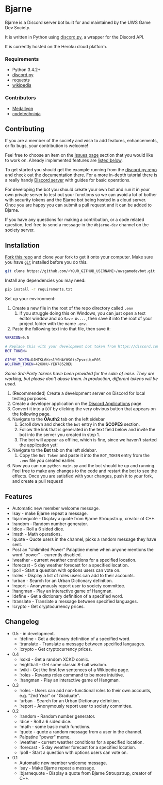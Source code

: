 # Bjarne

Bjarne is a Discord server bot built for and maintained by the UWS Game Dev Society.

It is written in Python using [discord.py](https://github.com/Rapptz/discord.py), a wrapper for the Discord API.

It is currently hosted on the Heroku cloud platform.

### Requirements
* Python 3.4.2+
* [discord.py](https://github.com/Rapptz/discord.py)
* [requests](https://pypi.org/project/requests/)
* [wikipedia](https://github.com/goldsmith/Wikipedia)

### Contributors
* [Medallyon](https://github.medallyon.me/)
* [codetechninja](https://github.com/codetechninja)

## Contributing
If you are a member of the society and wish to add features, enhancements, or fix bugs, your contribution is welcome!

Feel free to choose an item on the [Issues page](https://github.com/martygrant/uwsgamedevbot/issues) section that you would like to work on. Already implemented features are [listed below](#features).

To get started you should get the example running from the [discord.py repo](https://github.com/Rapptz/discord.py) and check out the documentation there. For a more in-depth tutorial there is a really handy [Discord server](https://discord.gg/GWdhBSp) with guides for basic operations.

For developing the bot you should create your own bot and run it in your own private server to test out your functions so we can avoid a lot of bother with security tokens and the Bjarne bot being hosted in a cloud server. Once you are happy you can submit a pull request and it can be added to Bjarne.

If you have any questions for making a contribution, or a code related question, feel free to send a message in the `#bjarne-dev` channel on the society server.

## Installation

[Fork this repo](https://github.com/martygrant/uwsgamedevbot/fork) and clone your fork to get it onto your computer. Make sure you have [`git`](https://git-scm.com/) installed before you do this.

```bash
git clone https://github.com/<YOUR_GITHUB_USERNAME>/uwsgamedevbot.git
```

Install any dependencies you may need:

```bash
pip install -r requirements.txt
```

Set up your environment:

1. Create a new file in the root of the repo directory called `.env`
    1. If you struggle doing this on Windows, you can just open a text editor window and do `Save As...`, then save it into the root of your project folder with the name `.env`.
1. Paste the following text into that file, then save it:

```bash
VERSION=0.5

# Replace this with your development bot token from https://discord.com/developers/applications
BOT_TOKEN=

GIPHY_TOKEN=DJMTKL6KeslYSHAY0S0ts7psxsUixP0S
WOLFRAM_TOKEN=42XXHU-YEK7852REU
```
*Some 3rd-Party tokens have been provided for the sake of ease. They are working, but please don't abuse them. In production, different tokens will be used.*

1. (Recommended) Create a development server on Discord for local testing purposes.
1. Create a developer application on the [Discord Applications](https://discord.com/developers/applications) page.
1. Convert it into a `BOT` by clicking the very obvious button that appears on the following page.
1. Navigate to the **OAuth2** tab on the left sidebar
    1. Scroll down and check the `bot` entry in the **SCOPES** section.
    1. Follow the link that is generated in the text field below and invite the bot into the server you created in step 1.
    1. The bot will appear as offline, which is fine, since we haven't started the application yet!
1. Navigate to the **Bot** tab on the left sidebar.
    1. Copy the `Bot Token` and paste it into the `BOT_TOKEN` entry from the `.env` file you created earlier.
1. Now you can run `python main.py` and the bot should be up and running. Feel free to make any changes to the code and restart the bot to see the effects. Once you are satisfied with your changes, push it to your fork, and create a pull request!

## Features
* Automatic new member welcome message.
* !say - make Bjarne repeat a message.    
* !bjarnequote - Display a quote from Bjarne Stroupstrup, creator of C++.
* !random - Random number generator.
* !dice - Roll a 6 sided dice.
* !math - Math operations.
* !quote - Quote users in the channel, picks a random message they have sent.
* Post an "Unlimited Power" Palaptine meme when anyone mentions the word "power" - currently disabled.
* !weather - current weather conditions for a specified location.
* !forecast - 5 day weather forecast for a specified location.
* !poll - Start a question with options users can vote on.
* !roles - Display a list of roles users can add to their accounts.
* !urban - Search for an Urban Dictionary definition.
* !report - Anonymously report user to society committee.
* !hangman - Play an interactive game of Hangman.
* !define - Get a dictionary definition of a specified word.
* !translate - Translate a message between specified languages.
* !crypto - Get cryptocurrency prices.
  
## Changelog
* 0.5 - in development.
  * !define - Get a dictionary definition of a specified word.
  * !translate - Translate a message between specified languages.
  * !crypto - Get cryptocurrency prices.
* 0.4
  * !xckd - Get a random XCKD comic.
  * !eightball - Get some classic 8-ball wisdom.
  * !wiki - Get the first few sentences of a Wikipedia page.
  * !roles - Revamp roles command to be more intuitive.
  * !hangman - Play an interactive game of Hangman.
* 0.3
  * !roles - Users can add non-functional roles to their own accounts, e.g. "2nd Year" or "Graduate".
  * !urban - Search for an Urban Dictionary definition.
  * !report - Anonymously report user to society committee.
* 0.2
  * !random - Random number generator.
  * !dice - Roll a 6 sided dice.
  * !math - some basic math functions.
  * !quote - quote a random message from a user in the channel.
  * Palpatine "power" meme.
  * !weather - current weather conditions for a specified location.
  * !forecast - 5 day weather forecast for a specified location.
  * !poll - Start a question with options users can vote on.
* 0.1
  * Automatic new member welcome message.
  * !say - Make Bjarne repeat a message.
  * !bjarnequote - Display a quote from Bjarne Stroupstrup, creator of C++.
